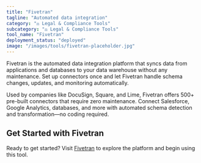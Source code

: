 ```yaml
---
title: "Fivetran"
tagline: "Automated data integration"
category: "⚖️ Legal & Compliance Tools"
subcategory: "⚖️ Legal & Compliance Tools"
tool_name: "Fivetran"
deployment_status: "deployed"
image: "/images/tools/fivetran-placeholder.jpg"
---
```

Fivetran is the automated data integration platform that syncs data from applications and databases to your data warehouse without any maintenance. Set up connectors once and let Fivetran handle schema changes, updates, and monitoring automatically.

Used by companies like DocuSign, Square, and Lime, Fivetran offers 500+ pre-built connectors that require zero maintenance. Connect Salesforce, Google Analytics, databases, and more with automated schema detection and transformation—no coding required.

## Get Started with Fivetran

Ready to get started? Visit [Fivetran](https://www.fivetran.com) to explore the platform and begin using this tool.
